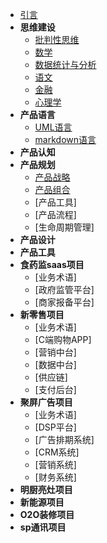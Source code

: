 * [引言](./README.md)
* **思维建设** 
  * [批判性思维](./critical-thinking.md) 
  * [数学](./aaa.md) 
  * [数据统计与分析](./aaa.md) 
  * [语文](./aaa.md) 
  * [金融](./aaa.md) 
  * [心理学](./aaa.md) 
* **产品语言** 
  * [UML语言](./uml.md)
  * [markdown语言](./markdown.md)
* **产品认知** 
* **产品规划** 
  * [产品战略](./product-strategy.md)
  * [产品组合](./aaa.md)
  * [产品工具] 
  * [产品流程] 
  * [生命周期管理] 
* **产品设计** 
* **产品工具** 
* **食药监saas项目** 
  * [业务术语] 
  * [政府监管平台] 
  * [商家报备平台] 
* **新零售项目** 
  * [业务术语] 
  * [C端购物APP] 
  * [营销中台]
  * [数据中台] 
  * [供应链]
  * [支付后台]   
* **聚屏广告项目** 
  * [业务术语] 
  * [DSP平台] 
  * [广告排期系统] 
  * [CRM系统] 
  * [营销系统] 
  * [财务系统] 
* **明厨亮灶项目** 
* **新能源项目** 
* **O2O装修项目** 
* **sp通讯项目** 